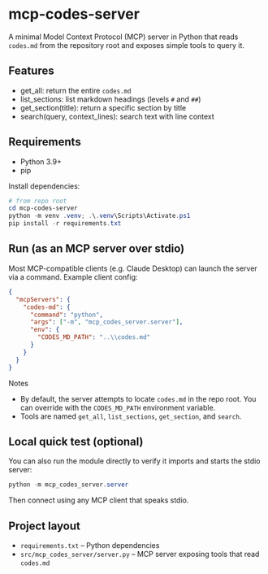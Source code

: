 # mcp-codes-server

A minimal Model Context Protocol (MCP) server in Python that reads `codes.md` from the repository root and exposes simple tools to query it.

## Features

- get_all: return the entire `codes.md`
- list_sections: list markdown headings (levels `#` and `##`)
- get_section(title): return a specific section by title
- search(query, context_lines): search text with line context

## Requirements

- Python 3.9+
- pip

Install dependencies:

```powershell
# from repo root
cd mcp-codes-server
python -m venv .venv; .\.venv\Scripts\Activate.ps1
pip install -r requirements.txt
```

## Run (as an MCP server over stdio)

Most MCP-compatible clients (e.g. Claude Desktop) can launch the server via a command. Example client config:

```json
{
  "mcpServers": {
    "codes-md": {
      "command": "python",
      "args": ["-m", "mcp_codes_server.server"],
      "env": {
        "CODES_MD_PATH": "..\\codes.md"
      }
    }
  }
}
```

Notes

- By default, the server attempts to locate `codes.md` in the repo root. You can override with the `CODES_MD_PATH` environment variable.
- Tools are named `get_all`, `list_sections`, `get_section`, and `search`.

## Local quick test (optional)

You can also run the module directly to verify it imports and starts the stdio server:

```powershell
python -m mcp_codes_server.server
```

Then connect using any MCP client that speaks stdio.

## Project layout

- `requirements.txt` – Python dependencies
- `src/mcp_codes_server/server.py` – MCP server exposing tools that read `codes.md`
